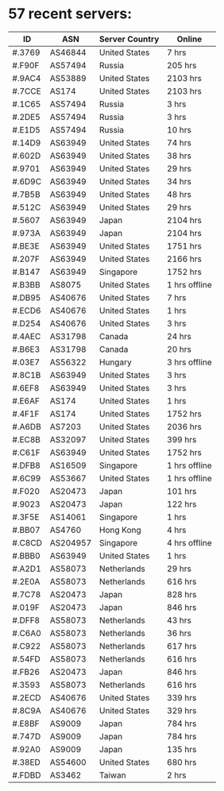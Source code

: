 # 57 recent servers:

| ID | ASN | Server Country | Online |
| ------ | ------ | ------ | ------ |
| #.3769 | AS46844 | United States | 7 hrs |
| #.F90F | AS57494 | Russia | 205 hrs |
| #.9AC4 | AS53889 | United States | 2103 hrs |
| #.7CCE | AS174 | United States | 2103 hrs |
| #.1C65 | AS57494 | Russia | 3 hrs |
| #.2DE5 | AS57494 | Russia | 3 hrs |
| #.E1D5 | AS57494 | Russia | 10 hrs |
| #.14D9 | AS63949 | United States | 74 hrs |
| #.602D | AS63949 | United States | 38 hrs |
| #.9701 | AS63949 | United States | 29 hrs |
| #.6D9C | AS63949 | United States | 34 hrs |
| #.7B5B | AS63949 | United States | 48 hrs |
| #.512C | AS63949 | United States | 29 hrs |
| #.5607 | AS63949 | Japan | 2104 hrs |
| #.973A | AS63949 | Japan | 2104 hrs |
| #.BE3E | AS63949 | United States | 1751 hrs |
| #.207F | AS63949 | United States | 2166 hrs |
| #.B147 | AS63949 | Singapore | 1752 hrs |
| #.B3BB | AS8075 | United States | 1 hrs offline |
| #.DB95 | AS40676 | United States | 7 hrs |
| #.ECD6 | AS40676 | United States | 1 hrs |
| #.D254 | AS40676 | United States | 3 hrs |
| #.4AEC | AS31798 | Canada | 24 hrs |
| #.B6E3 | AS31798 | Canada | 20 hrs |
| #.03E7 | AS56322 | Hungary | 3 hrs offline |
| #.8C1B | AS63949 | United States | 3 hrs |
| #.6EF8 | AS63949 | United States | 3 hrs |
| #.E6AF | AS174 | United States | 1 hrs |
| #.4F1F | AS174 | United States | 1752 hrs |
| #.A6DB | AS7203 | United States | 2036 hrs |
| #.EC8B | AS32097 | United States | 399 hrs |
| #.C61F | AS63949 | United States | 1752 hrs |
| #.DFB8 | AS16509 | Singapore | 1 hrs offline |
| #.6C99 | AS53667 | United States | 1 hrs offline |
| #.F020 | AS20473 | Japan | 101 hrs |
| #.9023 | AS20473 | Japan | 122 hrs |
| #.3F5E | AS14061 | Singapore | 1 hrs |
| #.BB07 | AS4760 | Hong Kong | 4 hrs |
| #.C8CD | AS204957 | Singapore | 4 hrs offline |
| #.BBB0 | AS63949 | United States | 1 hrs |
| #.A2D1 | AS58073 | Netherlands | 29 hrs |
| #.2E0A | AS58073 | Netherlands | 616 hrs |
| #.7C78 | AS20473 | Japan | 828 hrs |
| #.019F | AS20473 | Japan | 846 hrs |
| #.DFF8 | AS58073 | Netherlands | 43 hrs |
| #.C6A0 | AS58073 | Netherlands | 36 hrs |
| #.C922 | AS58073 | Netherlands | 617 hrs |
| #.54FD | AS58073 | Netherlands | 616 hrs |
| #.FB26 | AS20473 | Japan | 846 hrs |
| #.3593 | AS58073 | Netherlands | 616 hrs |
| #.2ECD | AS40676 | United States | 339 hrs |
| #.8C9A | AS40676 | United States | 329 hrs |
| #.E8BF | AS9009 | Japan | 784 hrs |
| #.747D | AS9009 | Japan | 784 hrs |
| #.92A0 | AS9009 | Japan | 135 hrs |
| #.38ED | AS54600 | United States | 680 hrs |
| #.FDBD | AS3462 | Taiwan | 2 hrs |

